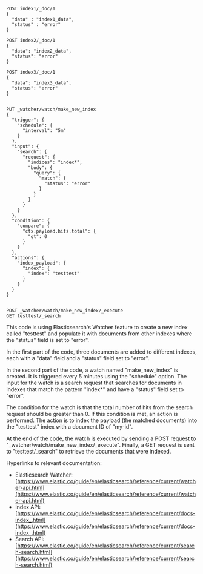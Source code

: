 ```
POST index1/_doc/1
{
  "data" : "index1_data",
  "status" : "error"
}

POST index2/_doc/1
{
  "data": "index2_data",
  "status": "error"
}

POST index3/_doc/1
{
  "data": "index3_data",
  "status": "error"
}


PUT _watcher/watch/make_new_index
{
  "trigger": {
    "schedule": {
      "interval": "5m"
    }
  },
  "input": {
    "search": {
      "request": {
        "indices": "index*",
        "body": {
          "query": {
            "match": {
              "status": "error"
            }
          }
        }
      }
    }
  },
  "condition": {
    "compare": {
      "ctx.payload.hits.total": {
        "gt": 0
      }
    }
  },
  "actions": {
    "index_payload": {
      "index": {
        "index": "testtest"
      }
    }
  }
}


POST _watcher/watch/make_new_index/_execute
GET testtest/_search
```


This code is using Elasticsearch's Watcher feature to create a new index called "testtest" and populate it with documents from other indexes where the "status" field is set to "error". 

In the first part of the code, three documents are added to different indexes, each with a "data" field and a "status" field set to "error".

In the second part of the code, a watch named "make_new_index" is created. It is triggered every 5 minutes using the "schedule" option. The input for the watch is a search request that searches for documents in indexes that match the pattern "index*" and have a "status" field set to "error". 

The condition for the watch is that the total number of hits from the search request should be greater than 0. If this condition is met, an action is performed. The action is to index the payload (the matched documents) into the "testtest" index with a document ID of "my-id".

At the end of the code, the watch is executed by sending a POST request to "_watcher/watch/make_new_index/_execute". Finally, a GET request is sent to "testtest/_search" to retrieve the documents that were indexed.

Hyperlinks to relevant documentation:
- Elasticsearch Watcher: [https://www.elastic.co/guide/en/elasticsearch/reference/current/watcher-api.html](https://www.elastic.co/guide/en/elasticsearch/reference/current/watcher-api.html)
- Index API: [https://www.elastic.co/guide/en/elasticsearch/reference/current/docs-index_.html](https://www.elastic.co/guide/en/elasticsearch/reference/current/docs-index_.html)
- Search API: [https://www.elastic.co/guide/en/elasticsearch/reference/current/search-search.html](https://www.elastic.co/guide/en/elasticsearch/reference/current/search-search.html)
